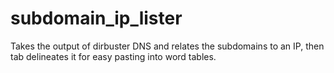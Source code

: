 # subdomain_ip_lister
Takes the output of dirbuster DNS and relates the subdomains to an IP, then tab delineates it for easy pasting into word tables.
